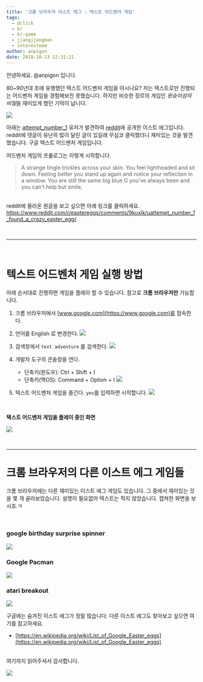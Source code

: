 ```yaml
---
title: '크롬 브라우저 이스트 에그 : 텍스트 어드벤처 게임'
tags:
  - dclick
  - kr
  - kr-game
  - jjangjjangman
  - interesteem
author: anpigon
date: 2018-10-13 22:31:21
---
```


안녕하세요. @anpigon 입니다.

80~90년대 초에 유행했던 텍스트 어드벤처 게임을 아시나요? 저는 텍스트로만 진행되는 어드벤처 게임을 경험해보진 못했습니다. 하지만 비슷한 장르의 게임인 *원숭이섬의 비밀*을 재미있게 했던 기억이 납니다.

![](https://imgur.com/zDUQAQW.png)

아래는 [attempt_number_1](https://www.reddit.com/user/attempt_number_1) 유저가 발견하여 [reddit](https://www.reddit.com/)에 공개한 이스트 에그입니다. reddit에 댓글이 유난히 많이 달린 글이 있길래 무심코 클릭했더니 재미있는 것을 발견했습니다. 구글 텍스트 어드벤처 게임입니다.

어드벤처 게임의 프롤로그는 이렇게 시작합니다.

> A strange tingle trickles across your skin.  You feel lightheaded and sit down.  Feeling better you stand up again and notice your reflection in a window.  You are still the same big blue G you've always been and you can't help but smile.

<br>reddit에 올라온 원글을 보고 싶으면 아래 링크를 클릭하세요.
https://www.reddit.com/r/eastereggs/comments/9kuxik/uattempt_number_1_found_a_crazy_easter_egg/

<br><hr><br>

# 텍스트 어드벤처 게임 실행 방법

아래 순서대로 진행하면 게임을 플레이 할 수 있습니다. 참고로 **크롬 브라우저만** 가능합니다.

1. 크롬 브라우저에서 [www.google.com](https://www.google.com)를 접속한다. 

2. 언어를 English 로 변경한다.
![](https://imgur.com/KoewszC.png)

3. 검색창에서 `text adventure` 를 검색한다.
![](https://imgur.com/AfpDKwa.png)

4. 개발자 도구의 콘솔창을 연다.
   - 단축키(윈도우): Ctrl + Shift + I 
   - 단축키(맥OS): Command + Option + I 
![](https://imgur.com/VuYann6.png)

5. 텍스트 어드벤처 게임을 즐긴다. `yes`를 입력하면 시작합니다.
![](https://imgur.com/4k0ESMf.png)

<br><div class='text-center'>

**텍스트 어드벤처 게임을 플레이 중인 화면**

![](https://imgur.com/RgHNjoN.gif)

</div>

<br><hr>

# 크롬 브라우저의 다른 이스트 에그 게임들

크롬 브라우저에는 다른 재미있는 이스트 에그 게임도 있습니다.  그 중에서 재미있는 것을 몇 개 골라보았습니다. 설명이 필요없어 텍스트는 적지 않았습니다. 캡쳐한 화면을 보시죠.ㅋ

<br>

### google birthday surprise spinner
![](https://imgur.com/y967Uqv.png)

### Google Pacman
![](https://imgur.com/87yCOSq.png)

### atari breakout
![](https://imgur.com/xOeXjr1.png)


구글에는 숨겨진 이스트 에그가 정말 많습니다.  다른 이스트 에그도 찾아보고 싶으면 여기를 참고하세요.
- [https://en.wikipedia.org/wiki/List_of_Google_Easter_eggs](https://en.wikipedia.org/wiki/List_of_Google_Easter_eggs)

<br>여기까지 읽어주셔서 감사합니다.

<div class='text-center'>

![](https://imgur.com/mQV621z.png)

</div>
